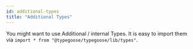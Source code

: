 ```yaml
---
id: additional-types
title: "Additional Types"
---
```


You might want to use Additional / internal Types. It is easy to import them via `import * from "@typegoose/typegoose/lib/types"`.
